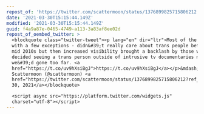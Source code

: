 ```yaml
---
repost_of: 'https://twitter.com/scattermoon/status/1376899825715806212'
date: '2021-03-30T15:15:44.149Z'
modified: '2021-03-30T15:15:44.149Z'
guid: f4a9a87e-0465-4749-a113-3a83af8ee02d
repost_of_oembed_twitter: >
  <blockquote class="twitter-tweet"><p lang="en" dir="ltr">Most of the media -
  with a few exceptions - didn&#39;t really care about trans people before the
  mid 2010s but then increased visibility brought a backlash by those who
  decided seeing a trans person outside of intrusive tv documentaries meant
  we&#39;d gone too far. <a
  href="https://t.co/uv9hXsiBgJ">https://t.co/uv9hXsiBgJ</a></p>&mdash; Elaine
  Scattermoon (@scattermoon) <a
  href="https://twitter.com/scattermoon/status/1376899825715806212?ref_src=twsrc%5Etfw">March
  30, 2021</a></blockquote>

  <script async src="https://platform.twitter.com/widgets.js"
  charset="utf-8"></script>
---
```

 
